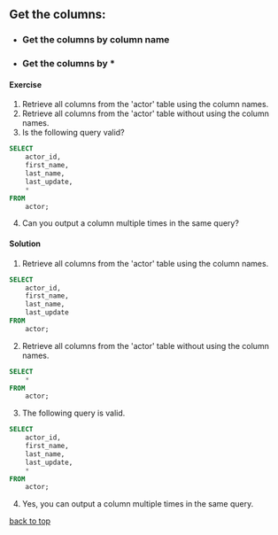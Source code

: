 <a id="title"></a>

## Get the columns:

- ### Get the columns by column name

- ### Get the columns by *

#### Exercise

1. Retrieve all columns from the 'actor' table using the column names.
2. Retrieve all columns from the 'actor' table without using the column names.
3. Is the following query valid?

```sql
SELECT
    actor_id,
    first_name,
    last_name,
    last_update,
    *
FROM
    actor;
```
4. Can you output a column multiple times in the same query?

#### Solution

1. Retrieve all columns from the 'actor' table using the column names.
```sql
SELECT
    actor_id,
    first_name,
    last_name,
    last_update
FROM
    actor;
```

2. Retrieve all columns from the 'actor' table without using the column names.
```sql
SELECT
    *
FROM
    actor;
```

3. The following query is valid.
```sql
SELECT
    actor_id,
    first_name,
    last_name,
    last_update,
    *
FROM
    actor;
```
 
4. Yes, you can output a column multiple times in the same query.

[back to top](#title)


